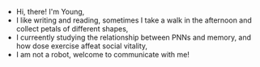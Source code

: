 - Hi, there! I'm Young,
- I like writing and reading, sometimes I take a walk in the afternoon and collect petals of different shapes,
- I curreently studying the relationship between PNNs and memory, and how dose exercise affeat social vitality,
- I am not a robot, welcome to communicate with me!
